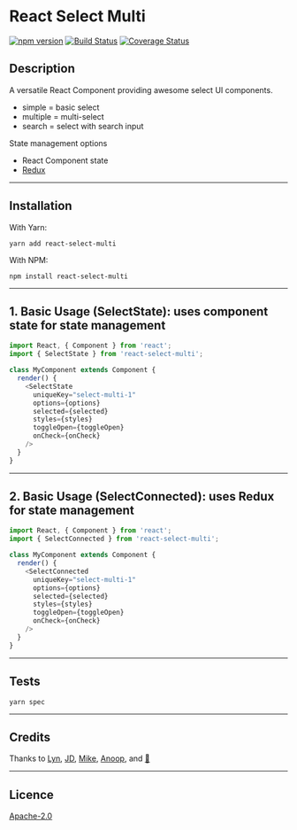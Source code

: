 # React Select Multi

[![npm version](https://badge.fury.io/js/react-select-multi.svg)](https://badge.fury.io/js/react-select-multi) [![Build Status](https://travis-ci.org/danielmoi/react-select-multi.svg?branch=master)](https://travis-ci.org/danielmoi/react-select-multi) [![Coverage Status](https://coveralls.io/repos/github/danielmoi/react-select-multi/badge.svg)](https://coveralls.io/github/danielmoi/react-select-multi)

## Description
A versatile React Component providing awesome select UI components.
- simple = basic select
- multiple = multi-select
- search = select with search input

State management options
- React Component state
- [Redux](https://github.com/reactjs/redux/)

----
## Installation
With Yarn:
```
yarn add react-select-multi
```

With NPM:
```
npm install react-select-multi
```

----
## 1. Basic Usage (SelectState): uses component state for state management
```js
import React, { Component } from 'react';
import { SelectState } from 'react-select-multi';

class MyComponent extends Component {
  render() {
    <SelectState
      uniqueKey="select-multi-1"
      options={options}
      selected={selected}
      styles={styles}
      toggleOpen={toggleOpen}
      onCheck={onCheck}
    />
  }
}

```

----
## 2. Basic Usage (SelectConnected): uses Redux for state management
```js
import React, { Component } from 'react';
import { SelectConnected } from 'react-select-multi';

class MyComponent extends Component {
  render() {
    <SelectConnected
      uniqueKey="select-multi-1"
      options={options}
      selected={selected}
      styles={styles}
      toggleOpen={toggleOpen}
      onCheck={onCheck}
    />
  }
}

```

----
## Tests
```
yarn spec
```


----
## Credits

Thanks to [Lyn](https://github.com/lyntco), [JD](https://github.com/johndagostino), [Mike](https://github.com/Scoutski), [Anoop](https://github.com/anupvarghese), and [🌳](https://github.com/alexlogs)

----
## Licence

[Apache-2.0](LICENSE.txt)
